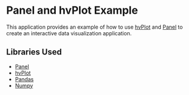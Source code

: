 # Panel and hvPlot Example

This application provides an example of how to use [hvPlot](https://hvplot.holoviz.org/) and [Panel](https://panel.holoviz.org/) to create an interactive data visualization application.

## Libraries Used

- [Panel](https://panel.holoviz.org/)
- [hvPlot](https://hvplot.holoviz.org/)
- [Pandas](https://pandas.pydata.org/)
- [Numpy](https://numpy.org/)
